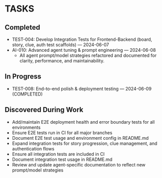 # TASKS

## Completed
- TEST-004: Develop Integration Tests for Frontend-Backend (board, story, clue, auth test scaffolds) — 2024-06-07
- AI-010: Advanced agent tuning & prompt engineering — 2024-06-08
  - All agent prompt/model strategies refactored and documented for clarity, performance, and maintainability.

## In Progress

- TEST-008: End-to-end polish & deployment testing — 2024-06-09 (COMPLETED)

## Discovered During Work
- Add/maintain E2E deployment health and error boundary tests for all environments
- Ensure E2E tests run in CI for all major branches
- Document E2E test usage and environment config in README.md
- Expand integration tests for story progression, clue management, and authentication flows
- Ensure all integration tests are included in CI
- Document integration test usage in README.md
- Review and update agent-specific documentation to reflect new prompt/model strategies
